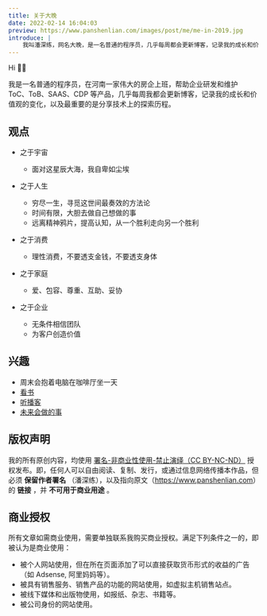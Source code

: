 ```yaml
---
title: 关于大晚
date: 2022-02-14 16:04:03
preview: https://www.panshenlian.com/images/post/me/me-in-2019.jpg
introduce: |
    我叫潘深练，网名大晚，是一名普通的程序员，几乎每周都会更新博客，记录我的成长和价值观的变化，以及最重要的是分享技术上的探索历程。
---
```


Hi 👋🏼

我是一名普通的程序员，在河南一家伟大的房企上班，帮助企业研发和维护 ToC、ToB、SAAS、CDP 等产品，几乎每周我都会更新博客，记录我的成长和价值观的变化，以及最重要的是分享技术上的探索历程。

<!-- <div style="width:100%;margin:auto;text-align:center;"><img src="https://www.panshenlian.com/images/post/me/me-in-2019.jpg" width="40%" ></div>-->

## 观点

* 之于宇宙
    * 面对这星辰大海，我自卑如尘埃

* 之于人生
    * 穷尽一生，寻觅这世间最奏效的方法论
    * 时间有限，大胆去做自己想做的事 
    * 远离精神鸦片，提高认知，从一个胜利走向另一个胜利

* 之于消费
    * 理性消费，不要透支金钱，不要透支身体

* 之于家庭
    * 爱、包容、尊重、互助、妥协

* 之于企业
    * 无条件相信团队
    * 为客户创造价值

## 兴趣

* 周末会抱着电脑在咖啡厅坐一天
* [看书](/booklist)
* [听播客](/podcasts)
* [未来会做的事](/live)

<a id='licence'></a>
## 版权声明

我的所有原创内容，均使用 [署名-非商业性使用-禁止演绎（CC BY-NC-ND）](https://creativecommons.org/licenses/by-nc-nd/3.0/cn/) 授权发布。即，任何人可以自由阅读、复制、发行，或通过信息网络传播本作品，但必须 **保留作者署名** （潘深练），以及指向原文（<https://www.panshenlian.com>）的 **链接** ，并 **不可用于商业用途** 。

## 商业授权

所有文章如需商业使用，需要单独联系我购买商业授权。满足下列条件之一的，即被认为是商业使用：

* 被个人网站使用，但在所在页面添加了可以直接获取货币形式的收益的广告（如 Adsense, 阿里妈妈等）。
* 被具有销售服务、销售产品的功能的网站使用，如虚拟主机销售站点。
* 被线下媒体和出版物使用，如报纸、杂志、书籍等。
* 被公司身份的网站使用。  